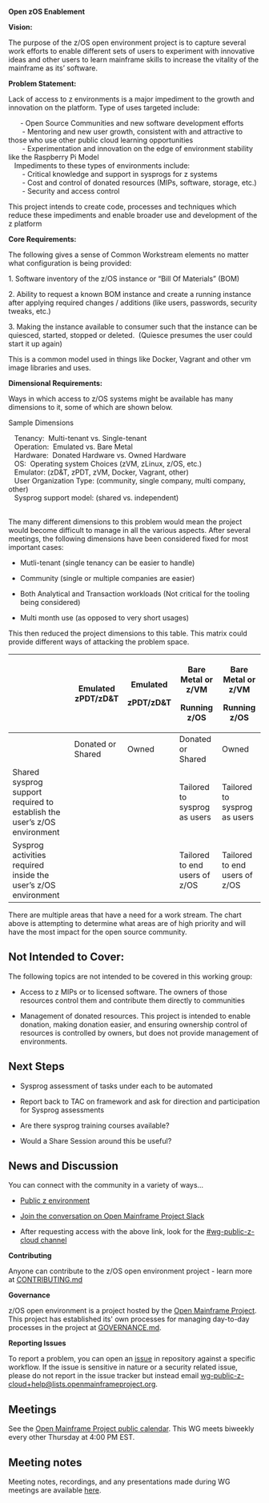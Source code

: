 **Open zOS Enablement**

**Vision:**

The purpose of the z/OS open environment project is to capture several
work efforts to enable different sets of users to experiment with
innovative ideas and other users to learn mainframe skills to increase
the vitality of the mainframe as its’ software.

**Problem Statement:**

Lack of access to z environments is a major impediment to the growth and
innovation on the platform. Type of uses targeted include:

       - Open Source Communities and new software development efforts  
       - Mentoring and new user growth, consistent with and attractive
to those who use other public cloud learning opportunities  
       - Experimentation and innovation on the edge of environment
stability like the Raspberry Pi Model  
   Impediments to these types of environments include:  
       - Critical knowledge and support in sysprogs for z systems  
       - Cost and control of donated resources (MIPs, software, storage,
etc.)  
       - Security and access control

This project intends to create code, processes and techniques which
reduce these impediments and enable broader use and development of the z
platform

**Core Requirements:**

The following gives a sense of Common Workstream elements no matter what
configuration is being provided:

1\. Software inventory of the z/OS instance or “Bill Of Materials” (BOM)

2\. Ability to request a known BOM instance and create a running
instance after applying required changes / additions (like users,
passwords, security tweaks, etc.) 

3\. Making the instance available to consumer such that the instance can
be quiesced, started, stopped or deleted.  (Quiesce presumes the user
could start it up again)

This is a common model used in things like Docker, Vagrant and other vm
image libraries and uses.

**Dimensional Requirements:**

Ways in which access to z/OS systems might be available has many
dimensions to it, some of which are shown below. 

Sample Dimensions  
  
   Tenancy:  Multi-tenant vs. Single-tenant  
   Operation:  Emulated vs. Bare Metal  
   Hardware:  Donated Hardware vs. Owned Hardware  
   OS:  Operating system Choices (zVM, zLinux, z/OS, etc.)  
   Emulator: (zD&T, zPDT, zVM, Docker, Vagrant, other)  
   User Organization Type: (community, single company, multi company,
other)  
   Sysprog support model: (shared vs. independent)  
 

The many different dimensions to this problem would mean the project
would become difficult to manage in all the various aspects. After
several meetings, the following dimensions have been considered fixed for
most important cases:

-   Mutli-tenant (single tenancy can be easier to handle)

-   Community (single or multiple companies are easier)

-   Both Analytical and Transaction workloads (Not critical for the
    tooling being considered)

-   Multi month use (as opposed to very short usages)

This then reduced the project dimensions to this table. This matrix
could provide different ways of attacking the problem space.

<table>
<thead>
<tr class="header">
<th></th>
<th>Emulated zPDT/zD&amp;T</th>
<th><p>Emulated</p>
<p>zPDT/zD&amp;T</p></th>
<th><p>Bare Metal or z/VM</p>
<p>Running z/OS</p></th>
<th><p>Bare Metal or z/VM</p>
<p>Running z/OS</p></th>
</tr>
</thead>
<tbody>
<tr class="odd">
<td></td>
<td>Donated or Shared</td>
<td>Owned</td>
<td>Donated or Shared</td>
<td>Owned</td>
</tr>
<tr class="even">
<td>Shared sysprog support required to establish the user’s z/OS environment</td>
<td></td>
<td></td>
<td>Tailored to sysprog as users</td>
<td>Tailored to sysprog as users</td>
</tr>
<tr class="odd">
<td>Sysprog activities required inside the user’s z/OS environment</td>
<td></td>
<td></td>
<td>Tailored to end users of z/OS</td>
<td>Tailored to end users of z/OS</td>
</tr>
</tbody>
</table>

There are multiple areas that have a need for a work stream. The chart
above is attempting to determine what areas are of high priority and
will have the most impact for the open source community.

## Not Intended to Cover:

The following topics are not intended to be covered in this working
group:

-   Access to z MIPs or to licensed software. The owners of those
    resources control them and contribute them directly to communities

-   Management of donated resources. This project is intended to enable
    donation, making donation easier, and ensuring ownership control of
    resources is controlled by owners, but does not provide management
    of environments.

## Next Steps

-   Sysprog assessment of tasks under each to be automated

-   Report back to TAC on framework and ask for direction and
    participation for Sysprog assessments

-   Are there sysprog training courses available?

-   Would a Share Session around this be useful?

## News and Discussion

You can connect with the community in a variety of ways...

-   [Public z
    environment](https://wg-public-z-cloud+subscribe@lists.openmainframeproject.org)

-   [Join the conversation on Open Mainframe Project
    Slack](https://slack.openmainframeproject.org/)

-   After requesting access with the above link, look for
    the [\#wg-public-z-cloud
    channel](https://openmainframeproject.slack.com/archives/C01711931GA)

**Contributing**

Anyone can contribute to the z/OS open environment project - learn more
at [<u>CONTRIBUTING.md</u>](https://github.com/genevaers/community/blob/master/CONTRIBUTING.md)

**Governance**

z/OS open environment is a project hosted by the [<u>Open Mainframe
Project</u>](https://openmainframeproject.org/). This project has
established its' own processes for managing day-to-day processes in the
project
at [<u>GOVERNANCE.md</u>](https://github.com/genevaers/community/blob/master/GOVERNANCE.md).

**Reporting Issues**

To report a problem, you can open
an [<u>issue</u>](https://github.com/genevaers/community/issues) in
repository against a specific workflow. If the issue is sensitive in
nature or a security related issue, please do not report in the issue
tracker but instead
email <wg-public-z-cloud+help@lists.openmainframeproject.org>.

## Meetings

See the [Open Mainframe Project public
calendar](https://lists.openmainframeproject.org/calendar). This WG
meets biweekly every other Thursday at 4:00 PM EST.

## Meeting notes

Meeting notes, recordings, and any presentations made during WG meetings
are
available [here](https://github.com/openmainframeproject/wg-public-z-cloud/blob/master/meetings).
